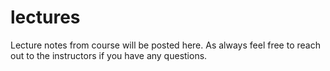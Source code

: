 # lectures
Lecture notes from course will be posted here. As always feel free to reach out to the instructors if you have any questions.
